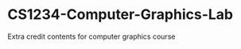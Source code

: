 CS1234-Computer-Graphics-Lab
============================

Extra credit contents for computer graphics course
